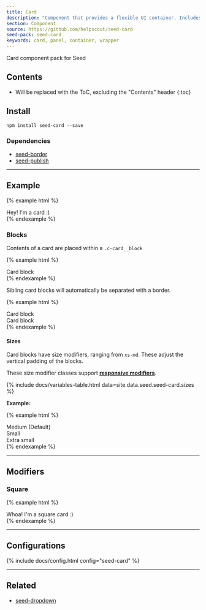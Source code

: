 ```yaml
---
title: Card
description: "Component that provides a flexible UI container. Includes support for a variation of sizes."
section: Component
source: https://github.com/helpscout/seed-card
seed-pack: seed-card
keywords: card, panel, container, wrapper
---
```


Card component pack for Seed

## Contents

* Will be replaced with the ToC, excluding the "Contents" header
{:toc}

## Install

```
npm install seed-card --save
```


### Dependencies

* [seed-border](/seed/packs/seed-border)
* [seed-publish](/seed/packs/seed-publish)


---


## Example

{% example html %}
<div class="c-card">
  Hey! I'm a card :)
</div>
{% endexample %}



### Blocks

Contents of a card are placed within a `.c-card__block`

{% example html %}
<div class="c-card">
  <div class="c-card__block">
    Card block
  </div>
</div>
{% endexample %}


Sibling card blocks will automatically be separated with a border.

{% example html %}
<div class="c-card">
  <div class="c-card__block">
    Card block
  </div>
  <div class="c-card__block">
    Card block
  </div>
</div>
{% endexample %}


#### Sizes

Card blocks have size modifiers, ranging from `xs-md`. These adjust the vertical padding of the blocks.

These size modifier classes support **[responsive modifiers](/seed/packs/seed-breakpoints/#responsive-modifiers)**.

{% include docs/variables-table.html data=site.data.seed.seed-card.sizes %}

**Example:**

{% example html %}
<div class="c-card">
  <div class="c-card__block c-card__block--md">
    Medium (Default)
  </div>
  <div class="c-card__block c-card__block--sm">
    Small
  </div>
  <div class="c-card__block c-card__block--xs">
    Extra small
  </div>
</div>
{% endexample %}


---


## Modifiers

### Square

{% example html %}
<div class="c-card c-card--square">
  <div class="c-card__block">
    Whoa! I'm a square card :)
  </div>
</div>
{% endexample %}



---



## Configurations


{% include docs/config.html config="seed-card" %}



---



## Related

* [seed-dropdown](/seed/packs/seed-dropdown)
